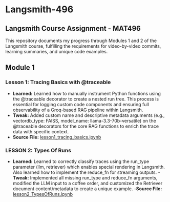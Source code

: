 # Langsmith-496
## Langsmith Course Assignment - MAT496

This repository documents my progress through Modules 1 and 2 of the Langsmith course, fulfilling the requirements for video-by-video commits, learning summaries, and unique code examples.


## Module 1

### Lesson 1: Tracing Basics with @traceable
- **Learned:** Learned how to manually instrument Python functions using the @traceable decorator to create a nested run tree. This process is essential for logging custom code components and ensuring full observability of a Groq-based RAG pipeline within Langsmith.
- **Tweak:** Added custom name and descriptive metadata arguments (e.g., vectordb_type: FAISS, model_name: llama-3.3-70b-versatile) on the @traceable decorators for the core RAG functions to enrich the trace data with specific context.
- **Source File:** [lesson1_tracing_basics.ipynb](lesson1_tracing_basics.ipynb) 

 ### LESSON 2: Types Of Runs
 - **Learned:** Learned to correctly classify traces using the run_type parameter (llm, retriever) which enables special rendering in Langsmith. Also learned how to implement the reduce_fn for streaming outputs.
 -**Tweak:** Implemented all missing run_type and reduce_fn arguments, modified the LLM input to a coffee order, and customized the Retriever document content/metadata to create a unique example.
 -**Source File:** [lesson2_TypesOfRuns.ipynb](lesson2_TypesOfRuns.ipynb) 
